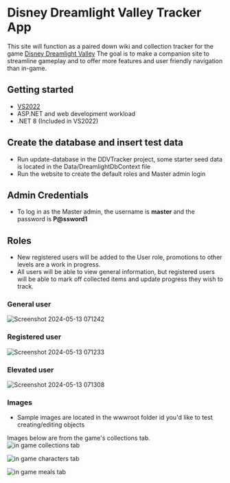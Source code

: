 # Disney Dreamlight Valley Tracker App
This site will function as a paired down wiki and collection tracker for the game [Disney Dreamlight Valley](https://disneydreamlightvalley.com) The goal is to make a companion site to streamline gameplay and to offer more features and user friendly navigation than in-game.

## Getting started
- [VS2022](https://visualstudio.microsoft.com/)
- ASP.NET and web development workload
- .NET 8 (Included in VS2022)

## Create the database and insert test data
- Run update-database in the DDVTracker project, some starter seed data is located in the Data/DreamlightDbContext file
- Run the website to create the default roles and Master admin login

## Admin Credentials
- To log in as the Master admin, the username is **master** and the password is **P@ssword1**

## Roles
- New registered users will be added to the User role, promotions to other levels are a work in progress.
- All users will be able to view general information, but registered users will be able to mark off collected items and update progress they wish to track.
  
### General user
![Screenshot 2024-05-13 071242](https://github.com/FeelinProggy/DDVTracker/assets/147089624/7936e97a-42a1-477b-839d-1e731d442d7e)  

### Registered user
![Screenshot 2024-05-13 071233](https://github.com/FeelinProggy/DDVTracker/assets/147089624/c8b57568-f7d2-4901-8d09-23a9dd02507c)  

### Elevated user
![Screenshot 2024-05-13 071308](https://github.com/FeelinProggy/DDVTracker/assets/147089624/325895b8-b217-40d5-ade8-ac1116d37968)

### Images
 - Sample images are located in the wwwroot folder id you'd like to test creating/editing objects

Images below are from the game's collections tab. 
![in game collections tab](https://github.com/FeelinProggy/DDVTracker/assets/147089624/58ceea4f-fc72-4a7c-9c86-127bb81d50ad)

![in game characters tab](https://github.com/FeelinProggy/DDVTracker/assets/147089624/cfd152a9-ef2d-4640-b8dc-267d22730f78)

![in game meals tab](https://github.com/FeelinProggy/DDVTracker/assets/147089624/6f5ef653-49a6-4f7b-87a8-5adfa13ae948)

